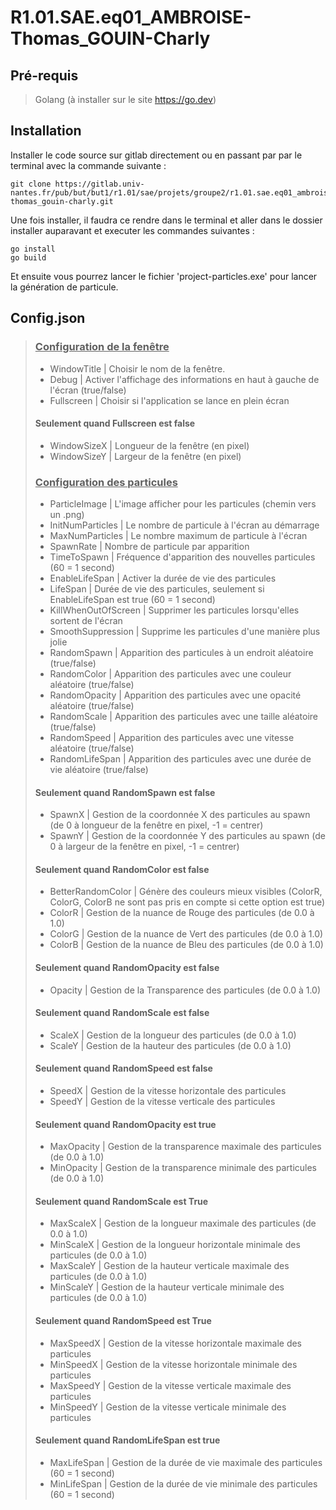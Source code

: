 # R1.01.SAE.eq01_AMBROISE-Thomas_GOUIN-Charly


## Pré-requis
> Golang (à installer sur le site https://go.dev)

## Installation
Installer le code source sur gitlab directement ou en passant par par le terminal avec la commande suivante :<br>
```
git clone https://gitlab.univ-nantes.fr/pub/but/but1/r1.01/sae/projets/groupe2/r1.01.sae.eq01_ambroise-thomas_gouin-charly.git
```
Une fois installer, il faudra ce rendre dans le terminal et aller dans le dossier installer auparavant et executer les commandes suivantes :
```
go install
go build
```
Et ensuite vous pourrez lancer le fichier 'project-particles.exe' pour lancer la génération de particule.

## Config.json
> ### <ins>Configuration de la fenêtre</ins>
> - WindowTitle | Choisir le nom de la fenêtre.
> - Debug | Activer l'affichage des informations en haut à gauche de l'écran (true/false)
> - Fullscreen | Choisir si l'application se lance en plein écran
> #### Seulement quand Fullscreen est false
> - WindowSizeX | Longueur de la fenêtre (en pixel)
> - WindowSizeY | Largeur de la fenêtre (en pixel)
> ### <ins>Configuration des particules</ins>
> - ParticleImage | L'image afficher pour les particules (chemin vers un .png)
> - InitNumParticles | Le nombre de particule à l'écran au démarrage
> - MaxNumParticles | Le nombre maximum de particule à l'écran
> - SpawnRate | Nombre de particule par apparition
> - TimeToSpawn | Fréquence d'apparition des nouvelles particules (60 = 1 second)
> - EnableLifeSpan | Activer la durée de vie des particules
> - LifeSpan | Durée de vie des particules, seulement si EnableLifeSpan est true (60 = 1 second)
> - KillWhenOutOfScreen | Supprimer les particules lorsqu'elles sortent de l'écran
> - SmoothSuppression | Supprime les particules d'une manière plus jolie
> - RandomSpawn | Apparition des particules à un endroit aléatoire (true/false)
> - RandomColor | Apparition des particules avec une couleur aléatoire (true/false)
> - RandomOpacity | Apparition des particules avec une opacité aléatoire (true/false)
> - RandomScale | Apparition des particules avec une taille aléatoire (true/false)
> - RandomSpeed | Apparition des particules avec une vitesse aléatoire (true/false)
> - RandomLifeSpan | Apparition des particules avec une durée de vie aléatoire (true/false)
> #### Seulement quand RandomSpawn est false
> - SpawnX | Gestion de la coordonnée X des particules au spawn (de 0 à longueur de la fenêtre en pixel, -1 = centrer)
> - SpawnY | Gestion de la coordonnée Y des particules au spawn (de 0 à largeur de la fenêtre en pixel, -1 = centrer)
> #### Seulement quand RandomColor est false 
> - BetterRandomColor | Génère des couleurs mieux visibles (ColorR, ColorG, ColorB ne sont pas pris en compte si cette option est true)
> - ColorR | Gestion de la nuance de Rouge des particules (de 0.0 à 1.0)
> - ColorG | Gestion de la nuance de Vert des particules (de 0.0 à 1.0)
> - ColorB | Gestion de la nuance de Bleu des particules (de 0.0 à 1.0)
> #### Seulement quand RandomOpacity est false
> - Opacity | Gestion de la Transparence des particules (de 0.0 à 1.0)
> #### Seulement quand RandomScale est false
> - ScaleX | Gestion de la longueur des particules (de 0.0 à 1.0)
> - ScaleY | Gestion de la hauteur des particules (de 0.0 à 1.0)
> #### Seulement quand RandomSpeed est false
> - SpeedX | Gestion de la vitesse horizontale des particules
> - SpeedY | Gestion de la vitesse verticale des particules
> #### Seulement quand RandomOpacity est true
> - MaxOpacity | Gestion de la transparence maximale des particules (de 0.0 à 1.0)
> - MinOpacity | Gestion de la transparence minimale des particules (de 0.0 à 1.0)
> #### Seulement quand RandomScale est True
> - MaxScaleX | Gestion de la longueur maximale des particules (de 0.0 à 1.0)
> - MinScaleX | Gestion de la longueur horizontale minimale des particules (de 0.0 à 1.0)
> - MaxScaleY | Gestion de la hauteur verticale maximale des particules (de 0.0 à 1.0)
> - MinScaleY | Gestion de la hauteur verticale minimale des particules (de 0.0 à 1.0)
> #### Seulement quand RandomSpeed est True
> - MaxSpeedX | Gestion de la vitesse horizontale maximale des particules
> - MinSpeedX | Gestion de la vitesse horizontale minimale des particules
> - MaxSpeedY | Gestion de la vitesse verticale maximale des particules
> - MinSpeedY | Gestion de la vitesse verticale minimale des particules
> #### Seulement quand RandomLifeSpan est true
> - MaxLifeSpan | Gestion de la durée de vie maximale des particules (60 = 1 second)
> - MinLifeSpan | Gestion de la durée de vie minimale des particules (60 = 1 second)
